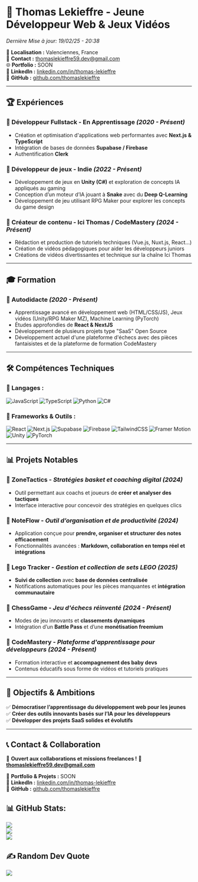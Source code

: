 # 💼 Thomas Lekieffre - Jeune Développeur Web & Jeux Vidéos
*Dernière Mise à jour: 19/02/25 - 20:38*

📍 **Localisation :** Valenciennes, France  
📧 **Contact :** thomaslekieffre59.dev@gmail.com  
🌐 **Portfolio :** SOON  
🔗 **LinkedIn :** [linkedin.com/in/thomas-lekieffre](https://www.linkedin.com/in/thomas-lekieffre-988224319/)  
🔗 **GitHub :** [github.com/thomaslekieffre](https://github.com/thomaslekieffre)  

---

## 🏆 Expériences

### 🔹 Développeur Fullstack - En Apprentissage _(2020 - Présent)_
- Création et optimisation d'applications web performantes avec **Next.js & TypeScript**
- Intégration de bases de données **Supabase / Firebase**
- Authentification **Clerk**

### 🔹 Développeur de jeux - Indie _(2022 - Présent)_
- Développement de jeux en **Unity (C#)** et exploration de concepts IA appliqués au gaming
- Conception d’un moteur d’IA jouant à **Snake** avec du **Deep Q-Learning**
- Développement de jeu utilisant RPG Maker pour explorer les concepts du game design

### 🔹 Créateur de contenu - Ici Thomas / CodeMastery _(2024 - Présent)_
- Rédaction et production de tutoriels techniques (Vue.js, Nuxt.js, React...)
- Création de vidéos pédagogiques pour aider les développeurs juniors
- Créations de vidéos divertissantes et technique sur la chaîne Ici Thomas

---

## 🎓 Formation

### 🔹 Autodidacte _(2020 - Présent)_
- Apprentissage avancé en développement web (HTML/CSS/JS), Jeux vidéos (Unity/RPG Maker MZ), Machine Learning (PyTorch)
- Études approfondies de **React & NextJS**
- Développement de plusieurs projets type "SaaS" Open Source
- Développement actuel d'une plateforme d'échecs avec des pièces fantaisistes et de la plateforme de formation CodeMastery

---

## 🛠️ Compétences Techniques

### 🔹 Langages :
![JavaScript](https://img.shields.io/badge/javascript-%23323330.svg?style=for-the-badge&logo=javascript&logoColor=%23F7DF1E)
![TypeScript](https://img.shields.io/badge/typescript-%23007ACC.svg?style=for-the-badge&logo=typescript&logoColor=white)
![Python](https://img.shields.io/badge/python-3670A0?style=for-the-badge&logo=python&logoColor=ffdd54)
![C#](https://img.shields.io/badge/c%23-%23239120.svg?style=for-the-badge&logo=csharp&logoColor=white)

### 🔹 Frameworks & Outils :
![React](https://img.shields.io/badge/react-%2361DAFB.svg?style=for-the-badge&logo=react&logoColor=white)
![Next.js](https://img.shields.io/badge/next.js-%23000000.svg?style=for-the-badge&logo=nextdotjs&logoColor=white)
![Supabase](https://img.shields.io/badge/supabase-%2300C4CC.svg?style=for-the-badge&logo=supabase&logoColor=white)
![Firebase](https://img.shields.io/badge/firebase-a08021?style=for-the-badge&logo=firebase&logoColor=ffcd34)
![TailwindCSS](https://img.shields.io/badge/tailwindcss-%2338B2AC.svg?style=for-the-badge&logo=tailwind-css&logoColor=white)
![Framer Motion](https://img.shields.io/badge/framer_motion-%23000000.svg?style=for-the-badge&logo=framer&logoColor=white)
![Unity](https://img.shields.io/badge/unity-%23000000.svg?style=for-the-badge&logo=unity&logoColor=white)
![PyTorch](https://img.shields.io/badge/PyTorch-%23EE4C2C.svg?style=for-the-badge&logo=pytorch&logoColor=white)

---

## 📊 **Projets Notables**

### 🔹 **ZoneTactics** - *Stratégies basket et coaching digital* _(2024)_  
- Outil permettant aux coachs et joueurs de **créer et analyser des tactiques**  
- Interface interactive pour concevoir des stratégies en quelques clics  

### 🔹 **NoteFlow** - *Outil d’organisation et de productivité* _(2024)_  
- Application conçue pour **prendre, organiser et structurer des notes efficacement**  
- Fonctionnalités avancées : **Markdown, collaboration en temps réel et intégrations**  

### 🔹 **Lego Tracker** - *Gestion et collection de sets LEGO* _(2025)_  
- **Suivi de collection** avec **base de données centralisée**  
- Notifications automatiques pour les pièces manquantes et **intégration communautaire**

### 🔹 **ChessGame** - *Jeu d'échecs réinventé* _(2024 - Présent)_
- Modes de jeu innovants et **classements dynamiques**  
- Intégration d’un **Battle Pass** et d’une **monétisation freemium**  

### 🔹 **CodeMastery** - *Plateforme d'apprentissage pour développeurs* _(2024 - Présent)_
- Formation interactive et **accompagnement des baby devs**  
- Contenus éducatifs sous forme de vidéos et tutoriels pratiques  


---

## 🎯 **Objectifs & Ambitions**
✅ **Démocratiser l’apprentissage du développement web pour les jeunes**  
✅ **Créer des outils innovants basés sur l’IA pour les développeurs**  
✅ **Développer des projets SaaS solides et évolutifs**  

---

## 📞 Contact & Collaboration
💬 **Ouvert aux collaborations et missions freelances !**
📧 **thomaslekieffre59.dev@gmail.com**

📍 **Portfolio & Projets :** SOON  
🔗 **LinkedIn :** [linkedin.com/in/thomas-lekieffre](https://www.linkedin.com/in/thomas-lekieffre-988224319/)  
🔗 **GitHub :** [github.com/thomaslekieffre](https://github.com/thomaslekieffre)  


## 📊 GitHub Stats:
![](https://github-readme-stats.vercel.app/api?username=thomaslekieffre&theme=onedark&hide_border=false&include_all_commits=true&count_private=true)<br/>
![](https://github-readme-streak-stats.herokuapp.com/?user=thomaslekieffre&theme=onedark&hide_border=false)<br/>
![](https://github-readme-stats.vercel.app/api/top-langs/?username=thomaslekieffre&theme=onedark&hide_border=false&include_all_commits=true&count_private=true&layout=compact)

## ✍️ Random Dev Quote
![](https://quotes-github-readme.vercel.app/api?type=horizontal&theme=dark)
